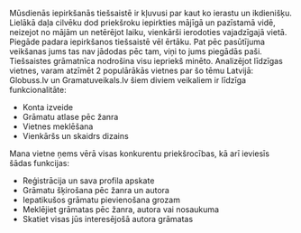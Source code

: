 Mūsdienās iepirkšanās tiešsaistē ir kļuvusi par kaut ko ierastu un
ikdienišķu. Lielākā daļa cilvēku dod priekšroku iepirkties mājīgā 
un pazīstamā vidē, neizejot no mājām un netērējot laiku, vienkārši
ierodoties vajadzīgajā vietā. Piegāde padara iepirkšanos tiešsaistē 
vēl ērtāku. Pat pēc pasūtījuma veikšanas jums tas nav jādodas pēc tam,
viņi to jums piegādās paši. Tiešsaistes grāmatnīca nodrošina visu iepriekš minēto.
Analizējot līdzīgas vietnes, varam atzīmēt 2 populārākās vietnes par šo tēmu Latvijā:
Globuss.lv un Gramatuveikals.lv
šiem diviem veikaliem ir līdzīga funkcionalitāte:

* Konta izveide
* Grāmatu atlase pēc žanra
* Vietnes meklēšana
* Vienkāršs un skaidrs dizains

Mana vietne ņems vērā visas konkurentu priekšrocības, kā arī ieviesīs šādas funkcijas:

* Reģistrācija un sava profila apskate
* Grāmatu šķirošana pēc žanra un autora
* Iepatikušos grāmatu pievienošana grozam
* Meklējiet grāmatas pēc žanra, autora vai nosaukuma
* Skatiet visas jūs interesējošā autora grāmatas
